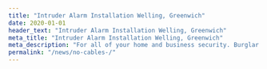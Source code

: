 ```yaml
---
title: "Intruder Alarm Installation Welling, Greenwich"
date: 2020-01-01
header_text: "Intruder Alarm Installation Welling, Greenwich"
meta_title: "Intruder Alarm Installation Welling, Greenwich"
meta_description: "For all of your home and business security. Burglar Alarm Servicing, Burglar Alarm Installation, Alarm Battery and CCTV. Call 020 8302 4065 or email us."
permalink: "/news/no-cables-/"
---
```


